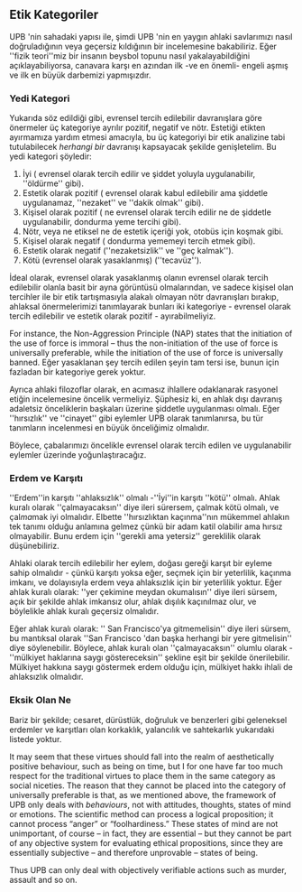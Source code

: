 ## Etik Kategoriler

UPB 'nin sahadaki yapısı ile, şimdi UPB 'nin en yaygın ahlaki savlarımızı nasıl doğruladığının veya geçersiz kıldığının bir incelemesine bakabiliriz. Eğer ''fizik teori''miz bir insanın beysbol topunu nasıl yakalayabildiğini açıklayabiliyorsa, canavara karşı en azından ilk -ve en önemli- engeli aşmış ve ilk en büyük darbemizi yapmışızdır.

### Yedi Kategori

Yukarıda söz edildiği gibi, evrensel tercih edilebilir davranışlara göre önermeler üç kategoriye ayrılır pozitif, negatif ve nötr. Estetiği etikten ayırmamıza yardım etmesi amacıyla, bu üç kategoriyi bir etik analizine tabi tutulabilecek *herhangi bir* davranışı kapsayacak şekilde genişletelim. Bu yedi kategori şöyledir:

1. İyi ( evrensel olarak tercih edilir ve şiddet yoluyla uygulanabilir, ''öldürme'' gibi).
2. Estetik olarak pozitif ( evrensel olarak kabul edilebilir ama şiddetle uygulanamaz, ''nezaket'' ve ''dakik olmak'' gibi).
3. Kişisel olarak pozitif ( ne evrensel olarak tercih edilir ne de şiddetle uygulanabilir, dondurma yeme tercihi gibi).
4. Nötr, veya ne etiksel ne de estetik içeriği yok, otobüs için koşmak gibi.
5. Kişisel olarak negatif ( dondurma yememeyi tercih etmek gibi).
6. Estetik olarak negatif (''nezaketsizlik'' ve ''geç kalmak'').
7. Kötü (evrensel olarak yasaklanmış) (''tecavüz'').

İdeal olarak, evrensel olarak yasaklanmış olanın evrensel olarak tercih edilebilir olanla basit bir ayna görüntüsü olmalarından, ve sadece kişisel olan tercihler ile bir etik tartışmasıyla alakalı olmayan nötr davranışları bırakıp, ahlaksal önermelerimizi tanımlayarak bunları iki kategoriye - evrensel olarak tercih edilebilir ve estetik olarak pozitif - ayırabilmeliyiz.

For instance, the Non-Aggression Principle (NAP) states that the initiation of the use of force is immoral – thus the non-initiation of the use of force is universally preferable, while the initiation of the use of force is universally banned. Eğer yasaklanan şey tercih edilen şeyin tam tersi ise, bunun için fazladan bir kategoriye gerek yoktur.

Ayrıca ahlaki filozoflar olarak, en acımasız ihlallere odaklanarak rasyonel etiğin incelemesine öncelik vermeliyiz. Şüphesiz ki, en ahlak dışı davranış adaletsiz önceliklerin başkaları üzerine şiddetle uygulanması olmalı. Eğer ''hırsızlık'' ve ''cinayet'' gibi eylemler UPB olarak tanımlanırsa, bu tür tanımların incelenmesi en büyük önceliğimiz olmalıdır.

Böylece, çabalarımızı öncelikle evrensel olarak tercih edilen ve uygulanabilir eylemler üzerinde yoğunlaştıracağız.

### Erdem ve Karşıtı

''Erdem''in karşıtı ''ahlaksızlık'' olmalı -''İyi''in karşıtı ''kötü'' olmalı. Ahlak kuralı olarak ''çalmayacaksın'' diye ileri sürersem, çalmak kötü olmalı, ve çal*ma*mak iyi olmalıdır. Elbette ''hırsızlıktan kaçınma''nın mükemmel ahlakın tek tanımı olduğu anlamına gelmez çünkü bir adam katil olabilir ama hırsız olmayabilir. Bunu erdem için ''gerekli ama yetersiz'' gereklilik olarak düşünebiliriz.

Ahlaki olarak tercih edilebilir her eylem, doğası gereği karşıt bir eyleme sahip olmalıdır - çünkü karşıtı yoksa eğer, seçmek için bir yeterlilik, kaçınma imkanı, ve dolayısıyla erdem veya ahlaksızlık için bir yeterlilik yoktur. Eğer ahlak kuralı olarak: ''yer çekimine meydan okumalısın'' diye ileri sürsem, açık bir şekilde ahlak imkansız olur, ahlak dışılık kaçınılmaz olur, ve böylelikle ahlak kuralı geçersiz olmalıdır.

Eğer ahlak kuralı olarak: '' San Francisco'ya gitmemelisin'' diye ileri sürsem, bu mantıksal olarak ''San Francisco 'dan başka herhangi bir yere gitmelisin'' diye söylenebilir. Böylece, ahlak kuralı olan ''çalmayacaksın'' olumlu olarak -''mülkiyet haklarına saygı göstereceksin'' şekline eşit bir şekilde önerilebilir. Mülkiyet hakkına saygı göstermek erdem olduğu için, mülkiyet hakkı ihlali de ahlaksızlık olmalıdır.

### Eksik Olan Ne

Bariz bir şekilde; cesaret, dürüstlük, doğruluk ve benzerleri gibi geleneksel erdemler ve karşıtları olan korkaklık, yalancılık ve sahtekarlık yukarıdaki listede yoktur.

It may seem that these virtues should fall into the realm of aesthetically positive behaviour, such as being on time, but I for one have far too much respect for the traditional virtues to place them in the same category as social niceties. The reason that they cannot be placed into the category of universally preferable is that, as we mentioned above, the framework of UPB only deals with *behaviours*, not with attitudes, thoughts, states of mind or emotions. The scientific method can process a logical proposition; it cannot process “anger” or “foolhardiness.” These states of mind are not unimportant, of course – in fact, they are essential – but they cannot be part of any objective system for evaluating ethical propositions, since they are essentially subjective – and therefore unprovable – states of being.

Thus UPB can only deal with objectively verifiable actions such as murder, assault and so on.